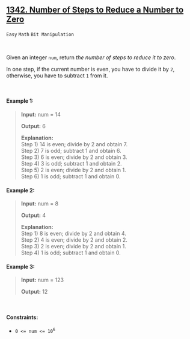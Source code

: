 ## [1342. Number of Steps to Reduce a Number to Zero](https://leetcode.com/problems/number-of-steps-to-reduce-a-number-to-zero/)

<code>Easy</code> <code>Math</code> <code>Bit Manipulation</code>

<br>

Given an integer <code>num</code>, return *the number of steps to reduce it to zero*.

In one step, if the current number is even, you have to divide it by <code>2</code>, otherwise, you have to subtract <code>1</code> from it.

<br>

#### Example 1:

> __Input:__ num = 14
> 
> __Output:__ 6
> 
> __Explanation:__  
> Step 1) 14 is even; divide by 2 and obtain 7.  
> Step 2) 7 is odd; subtract 1 and obtain 6.  
> Step 3) 6 is even; divide by 2 and obtain 3.  
> Step 4) 3 is odd; subtract 1 and obtain 2.  
> Step 5) 2 is even; divide by 2 and obtain 1.  
> Step 6) 1 is odd; subtract 1 and obtain 0.  

#### Example 2:

> __Input:__ num = 8
>  
> __Output:__ 4
> 
> __Explanation:__  
> Step 1) 8 is even; divide by 2 and obtain 4.  
> Step 2) 4 is even; divide by 2 and obtain 2.  
> Step 3) 2 is even; divide by 2 and obtain 1.  
> Step 4) 1 is odd; subtract 1 and obtain 0.  

#### Example 3:

> __Input:__ num = 123
>  
> __Output:__ 12  

<br>

#### Constraints:

- <code>0 <= num <= 10<sup>6</sup></code>
